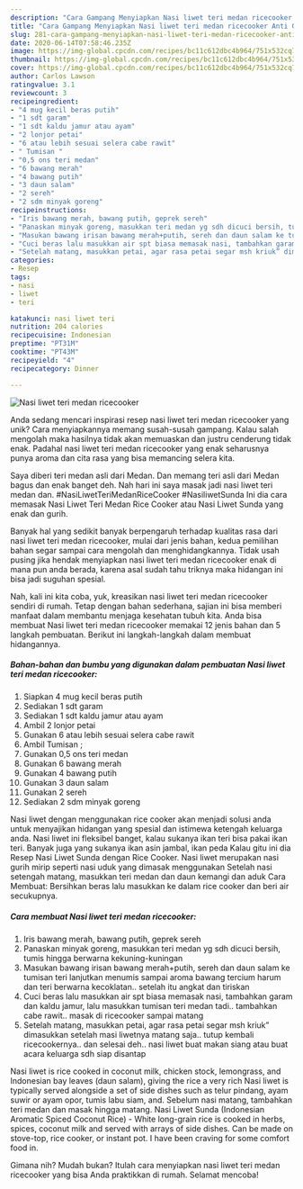 ```yaml
---
description: "Cara Gampang Menyiapkan Nasi liwet teri medan ricecooker Anti Gagal"
title: "Cara Gampang Menyiapkan Nasi liwet teri medan ricecooker Anti Gagal"
slug: 281-cara-gampang-menyiapkan-nasi-liwet-teri-medan-ricecooker-anti-gagal
date: 2020-06-14T07:58:46.235Z
image: https://img-global.cpcdn.com/recipes/bc11c612dbc4b964/751x532cq70/nasi-liwet-teri-medan-ricecooker-foto-resep-utama.jpg
thumbnail: https://img-global.cpcdn.com/recipes/bc11c612dbc4b964/751x532cq70/nasi-liwet-teri-medan-ricecooker-foto-resep-utama.jpg
cover: https://img-global.cpcdn.com/recipes/bc11c612dbc4b964/751x532cq70/nasi-liwet-teri-medan-ricecooker-foto-resep-utama.jpg
author: Carlos Lawson
ratingvalue: 3.1
reviewcount: 3
recipeingredient:
- "4 mug kecil beras putih"
- "1 sdt garam"
- "1 sdt kaldu jamur atau ayam"
- "2 lonjor petai"
- "6 atau lebih sesuai selera cabe rawit"
- " Tumisan "
- "0,5 ons teri medan"
- "6 bawang merah"
- "4 bawang putih"
- "3 daun salam"
- "2 sereh"
- "2 sdm minyak goreng"
recipeinstructions:
- "Iris bawang merah, bawang putih, geprek sereh"
- "Panaskan minyak goreng, masukkan teri medan yg sdh dicuci bersih, tumis hingga berwarna kekuning-kuningan"
- "Masukan bawang irisan bawang merah+putih, sereh dan daun salam ke tumisan teri lanjutkan menumis sampai aroma bawang tercium harum dan teri berwarna kecoklatan.. setelah itu angkat dan tiriskan"
- "Cuci beras lalu masukkan air spt biasa memasak nasi, tambahkan garam dan kaldu jamur, lalu masukkan tumisan teri medan tadi.. tambahkan cabe rawit.. masak di ricecooker sampai matang"
- "Setelah matang, masukkan petai, agar rasa petai segar msh kriuk” dimasukkan setelah masi liwetnya matang saja.. tutup kembali ricecookernya.. dan selesai deh.. nasi liwet buat makan siang atau buat acara keluarga sdh siap disantap"
categories:
- Resep
tags:
- nasi
- liwet
- teri

katakunci: nasi liwet teri 
nutrition: 204 calories
recipecuisine: Indonesian
preptime: "PT31M"
cooktime: "PT43M"
recipeyield: "4"
recipecategory: Dinner

---
```



![Nasi liwet teri medan ricecooker](https://img-global.cpcdn.com/recipes/bc11c612dbc4b964/751x532cq70/nasi-liwet-teri-medan-ricecooker-foto-resep-utama.jpg)

Anda sedang mencari inspirasi resep nasi liwet teri medan ricecooker yang unik? Cara menyiapkannya memang susah-susah gampang. Kalau salah mengolah maka hasilnya tidak akan memuaskan dan justru cenderung tidak enak. Padahal nasi liwet teri medan ricecooker yang enak seharusnya punya aroma dan cita rasa yang bisa memancing selera kita.

Saya diberi teri medan asli dari Medan. Dan memang teri asli dari Medan bagus dan enak banget deh. Nah hari ini saya masak jadi nasi liwet teri medan dan. #NasiLiwetTeriMedanRiceCooker #NasiliwetSunda Ini dia cara memasak Nasi Liwet Teri Medan Rice Cooker atau Nasi Liwet Sunda yang enak dan gurih.

Banyak hal yang sedikit banyak berpengaruh terhadap kualitas rasa dari nasi liwet teri medan ricecooker, mulai dari jenis bahan, kedua pemilihan bahan segar sampai cara mengolah dan menghidangkannya. Tidak usah pusing jika hendak menyiapkan nasi liwet teri medan ricecooker enak di mana pun anda berada, karena asal sudah tahu triknya maka hidangan ini bisa jadi suguhan spesial.


Nah, kali ini kita coba, yuk, kreasikan nasi liwet teri medan ricecooker sendiri di rumah. Tetap dengan bahan sederhana, sajian ini bisa memberi manfaat dalam membantu menjaga kesehatan tubuh kita. Anda bisa membuat Nasi liwet teri medan ricecooker memakai 12 jenis bahan dan 5 langkah pembuatan. Berikut ini langkah-langkah dalam membuat hidangannya.

<!--inarticleads1-->

##### Bahan-bahan dan bumbu yang digunakan dalam pembuatan Nasi liwet teri medan ricecooker:

1. Siapkan 4 mug kecil beras putih
1. Sediakan 1 sdt garam
1. Sediakan 1 sdt kaldu jamur atau ayam
1. Ambil 2 lonjor petai
1. Gunakan 6 atau lebih sesuai selera cabe rawit
1. Ambil  Tumisan ;
1. Gunakan 0,5 ons teri medan
1. Gunakan 6 bawang merah
1. Gunakan 4 bawang putih
1. Gunakan 3 daun salam
1. Gunakan 2 sereh
1. Sediakan 2 sdm minyak goreng


Nasi liwet dengan menggunakan rice cooker akan menjadi solusi anda untuk menyajikan hidangan yang spesial dan istimewa ketengah keluarga anda. Nasi liwet ini fleksibel banget, kalau sukanya ikan teri bisa pakai ikan teri. Banyak juga yang sukanya ikan asin jambal, ikan peda Kalau gitu ini dia Resep Nasi Liwet Sunda dengan Rice Cooker. Nasi liwet merupakan nasi gurih mirip seperti nasi uduk yang dimasak menggunakan Setelah nasi setengah matang, masukkan teri medan dan daun kemangi dan aduk Cara Membuat: Bersihkan beras lalu masukkan ke dalam rice cooker dan beri air secukupnya. 

<!--inarticleads2-->

##### Cara membuat Nasi liwet teri medan ricecooker:

1. Iris bawang merah, bawang putih, geprek sereh
1. Panaskan minyak goreng, masukkan teri medan yg sdh dicuci bersih, tumis hingga berwarna kekuning-kuningan
1. Masukan bawang irisan bawang merah+putih, sereh dan daun salam ke tumisan teri lanjutkan menumis sampai aroma bawang tercium harum dan teri berwarna kecoklatan.. setelah itu angkat dan tiriskan
1. Cuci beras lalu masukkan air spt biasa memasak nasi, tambahkan garam dan kaldu jamur, lalu masukkan tumisan teri medan tadi.. tambahkan cabe rawit.. masak di ricecooker sampai matang
1. Setelah matang, masukkan petai, agar rasa petai segar msh kriuk” dimasukkan setelah masi liwetnya matang saja.. tutup kembali ricecookernya.. dan selesai deh.. nasi liwet buat makan siang atau buat acara keluarga sdh siap disantap


Nasi liwet is rice cooked in coconut milk, chicken stock, lemongrass, and Indonesian bay leaves (daun salam), giving the rice a very rich Nasi liwet is typically served alongside a set of side dishes such as telur pindang, ayam suwir or ayam opor, tumis labu siam, and. Sebelum nasi matang, tambahkan teri medan dan masak hingga matang. Nasi Liwet Sunda (Indonesian Aromatic Spiced Coconut Rice) - White long-grain rice is cooked in herbs, spices, coconut milk and served with arrays of side dishes. Can be made on stove-top, rice cooker, or instant pot. I have been craving for some comfort food in. 

Gimana nih? Mudah bukan? Itulah cara menyiapkan nasi liwet teri medan ricecooker yang bisa Anda praktikkan di rumah. Selamat mencoba!
